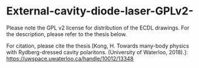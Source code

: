 # External-cavity-diode-laser-GPLv2-

Please note the GPL v2 license for distribution of the ECDL drawings. For the description, please refer to the thesis below.

For citation, please cite the thesis [Kong, H. Towards many-body physics with Rydberg-dressed cavity polaritons. (University of Waterloo, 2018).]:
https://uwspace.uwaterloo.ca/handle/10012/13348
